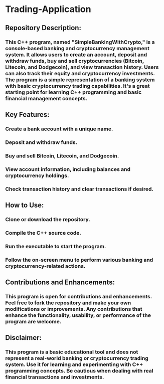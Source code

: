 # Trading-Application
## Repository Description:
### This C++ program, named "SimpleBankingWithCrypto," is a console-based banking and cryptocurrency management system. It allows users to create an account, deposit and withdraw funds, buy and sell cryptocurrencies (Bitcoin, Litecoin, and Dodgecoin), and view transaction history. Users can also track their equity and cryptocurrency investments. The program is a simple representation of a banking system with basic cryptocurrency trading capabilities. It's a great starting point for learning C++ programming and basic financial management concepts.

## Key Features:
### Create a bank account with a unique name.
### Deposit and withdraw funds.
### Buy and sell Bitcoin, Litecoin, and Dodgecoin.
### View account information, including balances and cryptocurrency holdings.
### Check transaction history and clear transactions if desired.

## How to Use:
### Clone or download the repository.
### Compile the C++ source code.
### Run the executable to start the program.
### Follow the on-screen menu to perform various banking and cryptocurrency-related actions.

## Contributions and Enhancements:
### This program is open for contributions and enhancements. Feel free to fork the repository and make your own modifications or improvements. Any contributions that enhance the functionality, usability, or performance of the program are welcome.

## Disclaimer:
### This program is a basic educational tool and does not represent a real-world banking or cryptocurrency trading system. Use it for learning and experimenting with C++ programming concepts. Be cautious when dealing with real financial transactions and investments.

